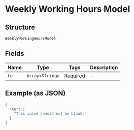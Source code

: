 
# Weekly Working Hours Model

## Structure

`WeeklyWorkingHoursModel`

## Fields

| Name | Type | Tags | Description |
|  --- | --- | --- | --- |
| `to` | `Array<String>` | Required | - |

## Example (as JSON)

```json
{
  "to": [
    "This value should not be blank."
  ]
}
```

